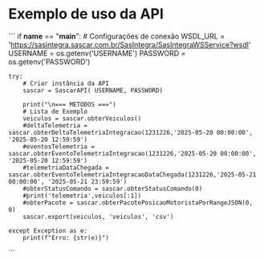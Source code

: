 # Exemplo de uso da API
´´´
if __name__ == "__main__":
    # Configurações de conexão
    WSDL_URL = 'https://sasintegra.sascar.com.br/SasIntegra/SasIntegraWSService?wsdl'
    USERNAME = os.getenv('USERNAME')
    PASSWORD = os.getenv('PASSWORD')
    
    try:
        # Criar instância da API
        sascar = SascarAPI( USERNAME, PASSWORD)
        
        print("\n=== METODOS ===")
        # Lista de Exemplo
        veiculos = sascar.obterVeiculos()
        #deltaTelemetria = sascar.obterDeltaTelemetriaIntegracao(1231226,'2025-05-20 00:00:00', '2025-05-20 12:59:59')
        #eventosTelemetria = sascar.obterEventoTelemetriaIntegracao(1231226,'2025-05-20 00:00:00', '2025-05-20 12:59:59')
        #telemetriaDataChegada = sascar.obterEventoTelemetriaIntegracaoDataChegada(1231226,'2025-05-21 00:00:00', '2025-05-21 23:59:59')
        #obterStatusComando = sascar.obterStatusComando(0)
        #print('telemetria',veiculos[:1])
        #obterPacote = sascar.obterPacotePosicaoMotoristaPorRangeJSON(0, 0)
        sascar.export(veiculos, 'veiculos', 'csv')
        
    except Exception as e:
        print(f"Erro: {str(e)}")
´´´
